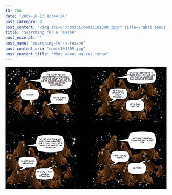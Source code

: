```yaml
---
ID: 760
date: "2009-10-13 01:44:24"
post_category: 0
post_content: "<img src=\"/comics/comic101309.jpg\" title=\"What about walrus jenga\" />"
title: "Searching for a reason"
post_excerpt: ""
post_name: "searching-for-a-reason"
post_content_src: "comic101309.jpg"
post_content_title: "What about walrus jenga"
---
```



[![What about walrus jenga](/comics-hi-res/comic101309.jpg)](/comics-hi-res/comic101309.jpg "What about walrus jenga")
